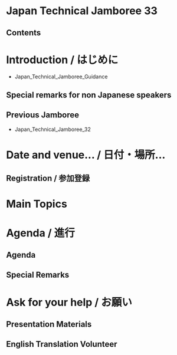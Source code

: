 # Japan Technical Jamboree 33
## Contents
# Introduction / はじめに
* Japan_Technical_Jamboree_Guidance
## Special remarks for non Japanese speakers
## Previous Jamboree
* Japan_Technical_Jamboree_32
# Date and venue... / 日付・場所...
## Registration / 参加登録
# Main Topics
# Agenda / 進行
## Agenda
## Special Remarks
# Ask for your help / お願い
## Presentation Materials
## English Translation Volunteer
